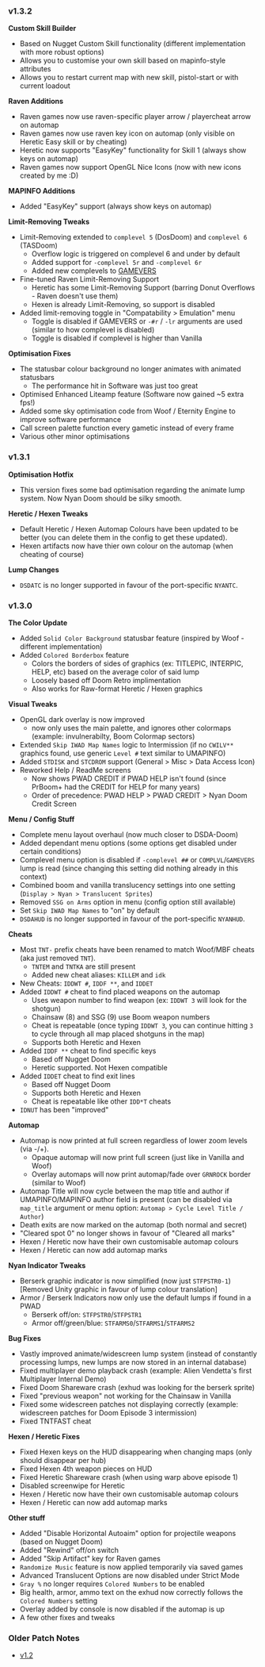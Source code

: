 ### v1.3.2

**Custom Skill Builder**
- Based on Nugget Custom Skill functionality (different implementation with more robust options)
- Allows you to customise your own skill based on mapinfo-style attributes
- Allows you to restart current map with new skill, pistol-start or with current loadout

**Raven Additions**
- Raven games now use raven-specific player arrow / playercheat arrow on automap
- Raven games now use raven key icon on automap (only visible on Heretic Easy skill or by cheating)
- Heretic now supports "EasyKey" functionality for Skill 1 (always show keys on automap)
- Raven games now support OpenGL Nice Icons (now with new icons created by me :D)

**MAPINFO Additions**
- Added "EasyKey" support (always show keys on automap)

**Limit-Removing Tweaks**
- Limit-Removing extended to `complevel 5` (DosDoom) and `complevel 6` (TASDoom)
  - Overflow logic is triggered on complevel 6 and under by default
  - Added support for `-complevel 5r` and `-complevel 6r`
  - Added new complevels to [GAMEVERS](../docs/gamevers.md)
- Fine-tuned Raven Limit-Removing Support
  - Heretic has some Limit-Removing Support (barring Donut Overflows - Raven doesn't use them)
  - Hexen is already Limit-Removing, so support is disabled
- Added limit-removing toggle in "Compatability > Emulation" menu
  - Toggle is disabled if GAMEVERS or `-#r` / `-lr` arguments are used (similar to how complevel is disabled)
  - Toggle is disabled if complevel is higher than Vanilla

**Optimisation Fixes**
- The statusbar colour background no longer animates with animated statusbars
  - The performance hit in Software was just too great
- Optimised Enhanced Liteamp feature (Software now gained ~5 extra fps!)
- Added some sky optimisation code from Woof / Eternity Engine to improve software performance
- Call screen palette function every gametic instead of every frame
- Various other minor optimisations

### v1.3.1

**Optimisation Hotfix**
- This version fixes some bad optimisation regarding the animate lump system. Now Nyan Doom should be silky smooth.

**Heretic / Hexen Tweaks**
- Default Heretic / Hexen Automap Colours have been updated to be better (you can delete them in the config to get these updated).
- Hexen artifacts now have thier own colour on the automap (when cheating of course)

**Lump Changes**
- `DSDATC` is no longer supported in favour of the port-specific `NYANTC`.

### v1.3.0

**The Color Update**
- Added `Solid Color Background` statusbar feature (inspired by Woof - different implementation)
- Added `Colored Borderbox` feature
  - Colors the borders of sides of graphics (ex: TITLEPIC, INTERPIC, HELP, etc) based on the average color of said lump
  - Loosely based off Doom Retro implimentation
  - Also works for Raw-format Heretic / Hexen graphics

**Visual Tweaks**
- OpenGL dark overlay is now improved
  - now only uses the main palette, and ignores other colormaps (example: invulnerabilty, Boom Colormap sectors)
- Extended `Skip IWAD Map Names` logic to Intermission (if no `CWILV**` graphics found, use generic `Level #` text similar to UMAPINFO)
- Added `STDISK` and `STCDROM` support (General > Misc > Data Access Icon)
- Reworked Help / ReadMe screens
  - Now shows PWAD CREDIT if PWAD HELP isn't found (since PrBoom+ had the CREDIT for HELP for many years)
  - Order of precedence: PWAD HELP > PWAD CREDIT > Nyan Doom Credit Screen

**Menu / Config Stuff**
- Complete menu layout overhaul (now much closer to DSDA-Doom)
- Added dependant menu options (some options get disabled under certain conditions)
- Complevel menu option is disabled if `-complevel ##` or `COMPLVL`/`GAMEVERS` lump is read (since changing this setting did nothing already in this context)
- Combined boom and vanilla translucency settings into one setting (`Display > Nyan > Translucent Sprites`)
- Removed `SSG on Arms` option in menu (config option still available)
- Set `Skip IWAD Map Names` to "on" by default
- `DSDAHUD` is no longer supported in favour of the port-specific `NYANHUD`.

**Cheats**
- Most `TNT-` prefix cheats have been renamed to match Woof/MBF cheats (aka just removed `TNT`).
  - `TNTEM` and `TNTKA` are still present
  - Added new cheat aliases: `KILLEM` and `idk`
- New Cheats: `IDDWT #`, `IDDF **`, and `IDDET`
- Added `IDDWT #` cheat to find placed weapons on the automap
  - Uses weapon number to find weapon (ex: `IDDWT 3` will look for the shotgun)
  - Chainsaw (8) and SSG (9) use Boom weapon numbers
  - Cheat is repeatable (once typing `IDDWT 3`, you can continue hitting `3` to cycle through all map placed shotguns in the map)
  - Supports both Heretic and Hexen
- Added `IDDF **` cheat to find specific keys
  - Based off Nugget Doom
  - Heretic supported. Not Hexen compatible
- Added `IDDET` cheat to find exit lines
  - Based off Nugget Doom
  - Supports both Heretic and Hexen
  - Cheat is repeatable like other `IDD*T` cheats
- `IDNUT` has been "improved"

**Automap**
- Automap is now printed at full screen regardless of lower zoom levels (via -/+).
  - Opaque automap will now print full screen (just like in Vanilla and Woof)
  - Overlay automaps will now print automap/fade over `GRNROCK` border (similar to Woof)
- Automap Title will now cycle between the map title and author if UMAPINFO/MAPINFO author field is present (can be disabled via `map_title` argument or menu option: `Automap > Cycle Level Title / Author`)
- Death exits are now marked on the automap (both normal and secret)
- "Cleared spot 0" no longer shows in favour of "Cleared all marks"
- Hexen / Heretic now have their own customisable automap colours
- Hexen / Heretic can now add automap marks

**Nyan Indicator Tweaks**
- Berserk graphic indicator is now simplified (now just `STFPSTR0-1`) [Removed Unity graphic in favour of lump colour translation]
- Armor / Berserk Indicators now only use the default lumps if found in a PWAD
  - Berserk off/on:       `STFPSTR0`/`STFPSTR1`
  - Armor off/green/blue: `STFARMS0`/`STFARMS1`/`STFARMS2`

**Bug Fixes**
- Vastly improved animate/widescreen lump system (instead of constantly processing lumps, new lumps are now stored in an internal database)
- Fixed multiplayer demo playback crash (example: Alien Vendetta's first Multiplayer Internal Demo)
- Fixed Doom Shareware crash (exhud was looking for the berserk sprite)
- Fixed "previous weapon" not working for the Chainsaw in Vanilla
- Fixed some widescreen patches not displaying correctly (example: widescreen patches for Doom Episode 3 intermission)
- Fixed TNTFAST cheat

**Hexen / Heretic Fixes**
- Fixed Hexen keys on the HUD disappearing when changing maps (only should disappear per hub)
- Fixed Hexen 4th weapon pieces on HUD
- Fixed Heretic Shareware crash (when using warp above episode 1)
- Disabled screenwipe for Heretic
- Hexen / Heretic now have their own customisable automap colours
- Hexen / Heretic can now add automap marks

**Other stuff**
- Added "Disable Horizontal Autoaim" option for projectile weapons (based on Nugget Doom)
- Added "Rewind" off/on switch
- Added "Skip Artifact" key for Raven games
- `Randomize Music` feature is now applied temporarily via saved games
- Advanced Translucent Options are now disabled under Strict Mode
- `Gray %` no longer requires `Colored Numbers` to be enabled
- Big health, armor, ammo text on the exhud now correctly follows the `Colored Numbers` setting
- Overlay added by console is now disabled if the automap is up
- A few other fixes and tweaks

### Older Patch Notes
- [v1.2](/patch_notes/v1.2.md)